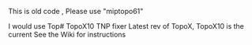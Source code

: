 This is old code , Please use "miptopo61"


I would use Top# TopoX10
TNP fixer
Latest rev of TopoX, TopoX10 is the current
See the Wiki for instructions
